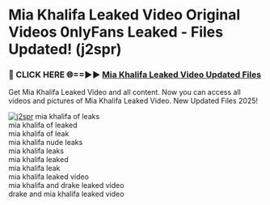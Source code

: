 # Mia Khalifa Leaked Video Original Videos 0nlyFans Leaked - Files Updated! (j2spr)

<h3>🔴 CLICK HERE 🌐==►► <a href="https://tinyurl.com/2jnfzry5" rel="nofollow">Mia Khalifa Leaked Video Updated Files</a></h3>

Get Mia Khalifa Leaked Video and all content. Now you can access all videos and pictures of Mia Khalifa Leaked Video. New Updated Files 2025!

[![j2spr](https://i.imgur.com/GyGTBgg.gif)](https://tinyurl.com/2jnfzry5)
mia khalifa of leaks<br>
mia khalifa of leaked<br>
mia khalifa of leak<br>
mia khalifa nude leaks<br>
mia khalifa leaks<br>
mia khalifa leaked<br>
mia khalifa leak<br>
mia khalifa leaked video<br>
mia khalifa and drake leaked video<br>
drake and mia khalifa leaked video